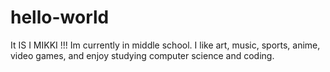 # hello-world
It IS I MIKKI !!!
Im currently in middle school. I like art, music, sports, anime, video games, and enjoy studying computer science and coding.
